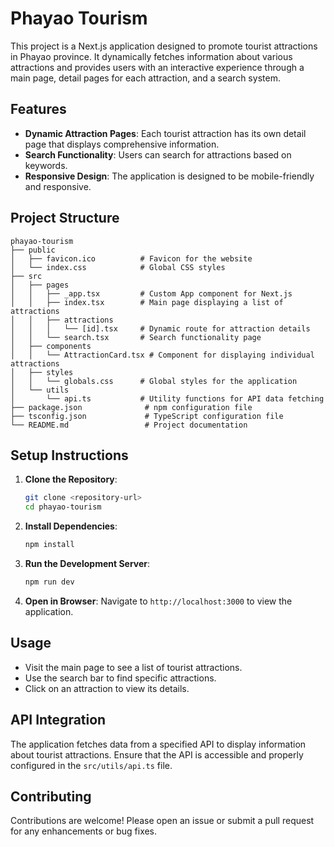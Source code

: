 # Phayao Tourism

This project is a Next.js application designed to promote tourist attractions in Phayao province. It dynamically fetches information about various attractions and provides users with an interactive experience through a main page, detail pages for each attraction, and a search system.

## Features

- **Dynamic Attraction Pages**: Each tourist attraction has its own detail page that displays comprehensive information.
- **Search Functionality**: Users can search for attractions based on keywords.
- **Responsive Design**: The application is designed to be mobile-friendly and responsive.

## Project Structure

```
phayao-tourism
├── public
│   ├── favicon.ico          # Favicon for the website
│   └── index.css            # Global CSS styles
├── src
│   ├── pages
│   │   ├── _app.tsx         # Custom App component for Next.js
│   │   ├── index.tsx        # Main page displaying a list of attractions
│   │   ├── attractions
│   │   │   └── [id].tsx     # Dynamic route for attraction details
│   │   └── search.tsx       # Search functionality page
│   ├── components
│   │   └── AttractionCard.tsx # Component for displaying individual attractions
│   ├── styles
│   │   └── globals.css      # Global styles for the application
│   └── utils
│       └── api.ts           # Utility functions for API data fetching
├── package.json              # npm configuration file
├── tsconfig.json             # TypeScript configuration file
└── README.md                 # Project documentation
```

## Setup Instructions

1. **Clone the Repository**:
   ```bash
   git clone <repository-url>
   cd phayao-tourism
   ```

2. **Install Dependencies**:
   ```bash
   npm install
   ```

3. **Run the Development Server**:
   ```bash
   npm run dev
   ```

4. **Open in Browser**:
   Navigate to `http://localhost:3000` to view the application.

## Usage

- Visit the main page to see a list of tourist attractions.
- Use the search bar to find specific attractions.
- Click on an attraction to view its details.

## API Integration

The application fetches data from a specified API to display information about tourist attractions. Ensure that the API is accessible and properly configured in the `src/utils/api.ts` file.

## Contributing

Contributions are welcome! Please open an issue or submit a pull request for any enhancements or bug fixes.